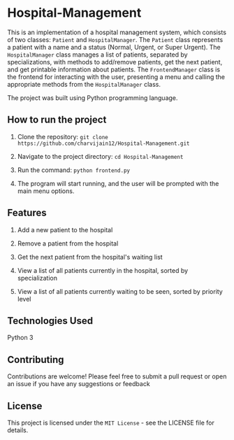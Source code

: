 # Hospital-Management

This is an implementation of a hospital management system, which consists of two classes: `Patient` and `HospitalManager`. The `Patient` class represents a patient with a name and a status (Normal, Urgent, or Super Urgent). The `HospitalManager` class manages a list of patients, separated by specializations, with methods to add/remove patients, get the next patient, and get printable information about patients. The `FrontendManager` class is the frontend for interacting with the user, presenting a menu and calling the appropriate methods from the `HospitalManager` class.

The project was built using Python programming language.

## How to run the project

1. Clone the repository: `git clone https://github.com/charvijain12/Hospital-Management.git`

2. Navigate to the project directory: `cd Hospital-Management`

3. Run the command: `python frontend.py`

4. The program will start running, and the user will be prompted with the main menu options.


## Features
1. Add a new patient to the hospital

2. Remove a patient from the hospital

3. Get the next patient from the hospital's waiting list

4. View a list of all patients currently in the hospital, sorted by specialization

5. View a list of all patients currently waiting to be seen, sorted by priority level


## Technologies Used
Python 3

## Contributing
Contributions are welcome! Please feel free to submit a pull request or open an issue if you have any suggestions or feedback

## License
This project is licensed under the `MIT License` - see the LICENSE file for details.
